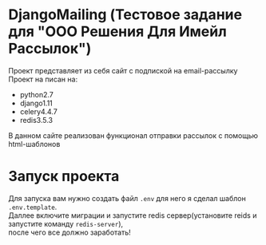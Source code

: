 # DjangoMailing (Тестовое задание для "ООО Решения Для Имейл Рассылок")
Проект представляет из себя сайт с подпиской на email-рассылку
Проект на писан на:
 - python2.7
 - django1.11
 - celery4.4.7
 - redis3.5.3

В данном сайте реализован функционал отправки рассылок с помощью html-шаблонов

# Запуск проекта
Для запуска вам нужно создать файл `.env` для него я сделал шаблон `.env.template`.</br>
Даллее включите миграции и запустите redis сервер(установите reids и запустите команду `redis-server`), </br>
после чего все должно заработать!
